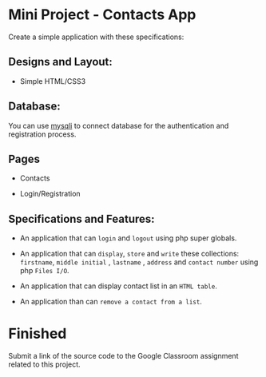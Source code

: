 # Mini Project - Contacts App

Create a simple application with these specifications:

## Designs and Layout:

* Simple HTML/CSS3 


## Database:

You can use [mysqli](http://programmerblog.net/php-mysqli-tutorial-for-beginners/) to connect database for the authentication and registration process.

## Pages

* Contacts

* Login/Registration

## Specifications and Features:

* An application that can `login` and `logout` using php super globals.

* An application that can `display`, `store` and `write` these collections: `firstname`, `middle initial` , `lastname` , `address` and `contact number` using php `Files I/O`.

* An application that can display contact list in an `HTML table`.

* An application than can `remove a contact from a list`.


# Finished

Submit a link of the source code to the Google Classroom assignment related to this project.
